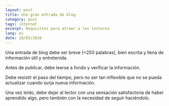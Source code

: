 ```yaml
---
layout: post
title: Una gran entrada de blog
category: post
tags: internet
excerpt: Requisitos para atraer a los lectores.
lang: es
date: 28/03/2020
---
```


Una entrada de blog debe ser breve (<250 palabras), bien escrita y llena de información útil y entretenida.

Antes de publicar, debe leerse a fondo y verificar la información. 

Debe resistir el paso del tiempo, pero no ser tan inflexible que no se pueda actualizar cuando surja nueva información.

Una vez leído, debe dejar al lector con una sensación satisfactoria de haber aprendido algo, pero también con la necesidad de seguir haciéndolo.
